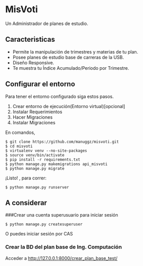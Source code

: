 # MisVoti

Un Administrador de planes de estudio.

## Caracteristicas

- Permite la manipulación de trimestres y materias de tu plan.
- Posee planes de estudio base de carreras de la USB.
- Diseño Responsive.
- Te muestra tu Índice Acumulado/Periodo por Trimestre.

## Configurar el entorno

Para tener el entorno configurado siga estos pasos.
1. Crear entorno de ejecución(Entorno virtual)[opcional]
2. Instalar Requerimientos
3. Hacer Migraciones
4. Instalar Migraciones

En comandos,

    $ git clone https://github.com/manuggz/misvoti.git
    $ cd misvoti
    $ virtualenv venv --no-site-packages
    $ source venv/bin/activate
    $ pip install -r requirements.txt
    $ python manage.py makemigrations api_misvoti
    $ python manage.py migrate

¡Listo! , para correr:

    $ python manage.py runserver

## A considerar

###Crear una cuenta superusuario para iniciar sesión

    $ python manage.py createsuperuser

O puedes iniciar sesión por CAS

### Crear la BD del plan base de Ing. Computación

Acceder a http://127.0.0.1:8000/crear_plan_base_test/

